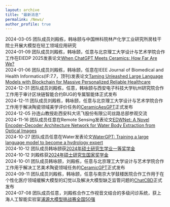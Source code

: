 ```yaml
---
layout: archive
title: "最新消息"
permalink: /News/
author_profile: true
---
```

2024-03-05 团队成员刘殿栋，韩咏颐与中国林科院林产化学工业研究所房桂干院士开展大模型在轻工领域应用研究<br>
2024-01-09 团队成员刘殿栋，韩咏颐，任意与北京理工大学设计与艺术学院合作工作在EIEDP 2025发表论文[When ChatGPT Meets Ceramics: How Far Are We?](https://papers.ssrn.com/sol3/papers.cfm?abstract_id=5088915)<br>
2024-01-06 团队成员刘殿栋，韩咏颐，任意在IEEE Journal of Biomedical and Health Informatics(IF:7.7，顶刊)发表论文[Taming Unleashed Large Language Models with Blockchain for Massive Personalized Reliable Healthcare](https://ieeexplore.ieee.org/document/10849673)<br>
2024-12-31 团队成员刘殿栋，任意，韩咏颐与西安电子科技大学杭州研究院合作工作用于审计区块链智能合约BUG的专属智能体正式发布<br>
2024-12-11 团队成员刘殿栋，韩咏颐，任意与北京理工大学设计与艺术学院合作工作用于解决陶瓷领域美学评价任务的[CeramicAesGPT](http://10.31.7.86/?p=25)正式发布<br>
2024-12-05 孙连山教授赴西安科大讯飞股份有限公司丝路总部参观交流<br>
2024-11-16 团队成员任意在Remote Sensing发表论文[EDWNet: A Novel Encoder–Decoder Architecture Network for Water Body Extraction from Optical Images](https://www.mdpi.com/2072-4292/16/22/4275)<br>
2024-10-27 团队成员任意在Water发表论文[WaterGPT: Training a large language model to become a hydrology expert](https://www.mdpi.com/2073-4441/16/21/3075)<br>
2024-10-12 团队成员韩咏颐获[2024年硕士研究生学业一等奖学金](https://dianzhi.www.sust.edu.cn/info/4765/41252.htm)<br>
2024-10-12 刘殿栋获[2024年硕士研究生国家奖学金](https://dianzhi.www.sust.edu.cn/info/4765/40962.htm)<br>
2024-10-01 团队成员韩咏颐，刘殿栋，任意与北京理工大学设计与艺术学院合作工作用于解决工艺美术陶瓷领域任务的[CeramicGPT](http://10.31.7.86/?p=25)正式发布<br>
2024-09-11 团队成员刘殿栋，韩咏颐，任意与南京大学鼓楼医院合作工作用于在个性化医疗领域缓解大模型的幻觉以及解决大模型缺乏监管问题的[ChatCBD](http://10.31.7.86/?p=19)正式发布<br>
2024-07-08 团队成员任意，刘殿栋合作工作视音文结合的多级问诊系统，获上海人工智能实验室[浦源大模型挑战赛全国50强](https://mp.weixin.qq.com/s/8t4LLrjdVd9NQHf5bO1XJg)<br>
